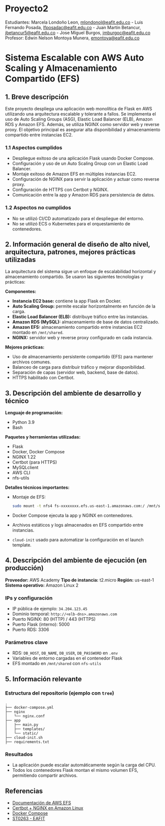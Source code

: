 # Proyecto2
Estudiantes: Marcela Londoño Leon, mlondonol@eafit.edu.co - Luis Fernando Posada, lfposadac@eafit.edu.co - Juan Martin Betancur, jbetancur5@eafit.edu.co - Jose Miguel Burgos, jmburgoc@eafit.edu.co
Profesor: Edwin Nelson Montoya Munera, emontoya@eafit.edu.co

# Sistema Escalable con AWS Auto Scaling y Almacenamiento Compartido (EFS)

## 1. Breve descripción

Este proyecto despliega una aplicación web monolítica de Flask en AWS utilizando una arquitectura escalable y tolerante a fallos. Se implementa el uso de Auto Scaling Groups (ASG), Elastic Load Balancer (ELB), Amazon RDS y Amazon EFS. Además, se utiliza NGINX como servidor web y reverse proxy. El objetivo principal es asegurar alta disponibilidad y almacenamiento compartido entre instancias EC2.

### 1.1 Aspectos cumplidos

* Despliegue exitoso de una aplicación Flask usando Docker Compose.
* Configuración y uso de un Auto Scaling Group con un Elastic Load Balancer.
* Montaje exitoso de Amazon EFS en múltiples instancias EC2.
* Configuración de NGINX para servir la aplicación y actuar como reverse proxy.
* Configuración de HTTPS con Certbot y NGINX.
* Comunicación entre la app y Amazon RDS para persistencia de datos.

### 1.2 Aspectos no cumplidos

* No se utilizó CI/CD automatizado para el despliegue del entorno.
* No se utilizó ECS o Kubernetes para el orquestamiento de contenedores.

## 2. Información general de diseño de alto nivel, arquitectura, patrones, mejores prácticas utilizadas

La arquitectura del sistema sigue un enfoque de escalabilidad horizontal y almacenamiento compartido. Se usaron las siguientes tecnologías y prácticas:

**Componentes:**

* **Instancia EC2 base:** contiene la app Flask en Docker.
* **Auto Scaling Group:** permite escalar horizontalmente en función de la carga.
* **Elastic Load Balancer (ELB):** distribuye tráfico entre las instancias.
* **Amazon RDS (MySQL):** almacenamiento de base de datos centralizado.
* **Amazon EFS:** almacenamiento compartido entre instancias EC2 montado en `/mnt/shared`.
* **NGINX:** servidor web y reverse proxy configurado en cada instancia.

**Mejores prácticas:**

* Uso de almacenamiento persistente compartido (EFS) para mantener archivos comunes.
* Balanceo de carga para distribuir tráfico y mejorar disponibilidad.
* Separación de capas (servidor web, backend, base de datos).
* HTTPS habilitado con Certbot.

## 3. Descripción del ambiente de desarrollo y técnico

**Lenguaje de programación:**

* Python 3.9
* Bash

**Paquetes y herramientas utilizadas:**

* Flask
* Docker, Docker Compose
* NGINX 1.22
* Certbot (para HTTPS)
* MySQLclient
* AWS CLI
* nfs-utils

**Detalles técnicos importantes:**

* Montaje de EFS:

  ```bash
  sudo mount -t nfs4 fs-xxxxxxxx.efs.us-east-1.amazonaws.com:/ /mnt/shared
  ```
* Docker Compose ejecuta la app y NGINX en contenedores.
* Archivos estáticos y logs almacenados en EFS compartido entre instancias.
* `cloud-init` usado para automatizar la configuración en el launch template.

## 4. Descripción del ambiente de ejecución (en producción)

**Proveedor:** AWS Academy
**Tipo de instancia:** t2.micro
**Región:** us-east-1
**Sistema operativo:** Amazon Linux 2

### IPs y configuración

* IP pública de ejemplo: `34.204.123.45`
* Dominio temporal: `http://<elb-dns>.amazonaws.com`
* Puerto NGINX: 80 (HTTP) / 443 (HTTPS)
* Puerto Flask (interno): 5000
* Puerto RDS: 3306

### Parámetros clave

* RDS: `DB_HOST`, `DB_NAME`, `DB_USER`, `DB_PASSWORD` en `.env`
* Variables de entorno cargadas en el contenedor Flask
* EFS montado en `/mnt/shared` con `nfs-utils`

## 5. Información relevante

### Estructura del repositorio (ejemplo con `tree`)

```
.
├── docker-compose.yml
├── nginx
│   └── nginx.conf
├── app
│   ├── main.py
│   ├── templates/
│   └── static/
├── cloud-init.sh
├── requirements.txt
```

### Resultados

* La aplicación puede escalar automáticamente según la carga del CPU.
* Todos los contenedores Flask montan el mismo volumen EFS, permitiendo compartir archivos.

## Referencias

* [Documentación de AWS EFS](https://docs.aws.amazon.com/efs/latest/ug/mounting-fs.html)
* [Certbot + NGINX en Amazon Linux](https://certbot.eff.org/)
* [Docker Compose](https://docs.docker.com/compose/)
* [ST0263 - EAFIT](https://github.com/st0263eafit/st0263-251)
